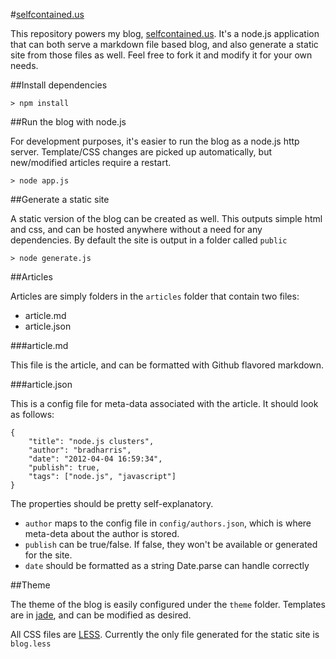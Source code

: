 #[selfcontained.us][]

This repository powers my blog, [selfcontained.us][].  It's a node.js application that can both serve a markdown file based blog, and also generate a static site from those files as well.  Feel free to fork it and modify it for your own needs.

##Install dependencies

```
> npm install
```

##Run the blog with node.js

For development purposes, it's easier to run the blog as a node.js http server.  Template/CSS changes are picked up automatically, but new/modified articles require a restart.

```
> node app.js
```

##Generate a static site

A static version of the blog can be created as well.  This outputs simple html and css, and can be hosted anywhere without a need for any dependencies.  By default the site is output in a folder called ```public```

```
> node generate.js
```

##Articles

Articles are simply folders in the ```articles``` folder that contain two files:

+	article.md
+	article.json

###article.md

This file is the article, and can be formatted with Github flavored markdown.

###article.json

This is a config file for meta-data associated with the article.  It should look as follows:

```
{
	"title": "node.js clusters",
	"author": "bradharris",
	"date": "2012-04-04 16:59:34",
	"publish": true,
	"tags": ["node.js", "javascript"]
}
```
The properties should be pretty self-explanatory.

+	```author``` maps to the config file in ```config/authors.json```, which is where meta-deta about the author is stored.
+	```publish``` can be true/false.  If false, they won't be available or generated for the site.
+	```date``` should be formatted as a string Date.parse can handle correctly

##Theme

The theme of the blog is easily configured under the ```theme``` folder.  Templates are in [jade][], and can be modified as desired.

All CSS files are [LESS][].  Currently the only file generated for the static site is ```blog.less```


[selfcontained.us]: http://selfcontained.us
[jade]: http://jade-lang.com
[LESS]: http://lesscss.org
